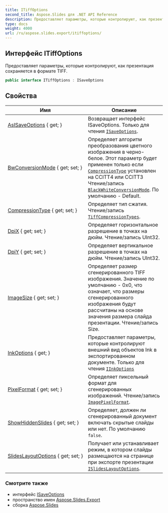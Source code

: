 ```yaml
---
title: ITiffOptions
second_title: Aspose.Slides для .NET API Reference
description: Предоставляет параметры, которые контролируют, как презентация сохраняется в формате TIFF.
type: docs
weight: 4000
url: /ru/aspose.slides.export/itiffoptions/
---
```


## Интерфейс ITiffOptions

Предоставляет параметры, которые контролируют, как презентация сохраняется в формате TIFF.

```csharp
public interface ITiffOptions : ISaveOptions
```

## Свойства

| Имя | Описание |
| --- | --- |
| [AsISaveOptions](../../aspose.slides.export/itiffoptions/asisaveoptions) { get; } | Возвращает интерфейс ISaveOptions. Только для чтения [`ISaveOptions`](../isaveoptions). |
| [BwConversionMode](../../aspose.slides.export/itiffoptions/bwconversionmode) { get; set; } | Определяет алгоритм преобразования цветного изображения в черно-белое. Этот параметр будет применен только если [`CompressionType`](./compressiontype) установлен на CCITT4 или CCITT3 Чтение/запись [`BlackWhiteConversionMode`](../blackwhiteconversionmode). По умолчанию - Default. |
| [CompressionType](../../aspose.slides.export/itiffoptions/compressiontype) { get; set; } | Определяет тип сжатия. Чтение/запись [`TiffCompressionTypes`](../tiffcompressiontypes). |
| [DpiX](../../aspose.slides.export/itiffoptions/dpix) { get; set; } | Определяет горизонтальное разрешение в точках на дюйм. Чтение/запись UInt32. |
| [DpiY](../../aspose.slides.export/itiffoptions/dpiy) { get; set; } | Определяет вертикальное разрешение в точках на дюйм. Чтение/запись UInt32. |
| [ImageSize](../../aspose.slides.export/itiffoptions/imagesize) { get; set; } | Определяет размер сгенерированного TIFF изображения. Значение по умолчанию - 0x0, что означает, что размеры сгенерированного изображения будут рассчитаны на основе значения размера слайда презентации. Чтение/запись Size. |
| [InkOptions](../../aspose.slides.export/itiffoptions/inkoptions) { get; } | Предоставляет параметры, которые контролируют внешний вид объектов Ink в экспортированном документе. Только для чтения [`IInkOptions`](../iinkoptions) |
| [PixelFormat](../../aspose.slides.export/itiffoptions/pixelformat) { get; set; } | Определяет пиксельный формат для сгенерированных изображений. Чтение/запись [`ImagePixelFormat`](../imagepixelformat). |
| [ShowHiddenSlides](../../aspose.slides.export/itiffoptions/showhiddenslides) { get; set; } | Определяет, должен ли сгенерированный документ включать скрытые слайды или нет. По умолчанию `false`. |
| [SlidesLayoutOptions](../../aspose.slides.export/itiffoptions/slideslayoutoptions) { get; set; } | Получает или устанавливает режим, в котором слайды размещаются на странице при экспорте презентации [`ISlidesLayoutOptions`](../islideslayoutoptions). |

### Смотрите также

* интерфейс [ISaveOptions](../isaveoptions)
* пространство имен [Aspose.Slides.Export](../../aspose.slides.export)
* сборка [Aspose.Slides](../../)

<!-- DO NOT EDIT: сгенерировано xmldocmd для Aspose.Slides.dll -->
